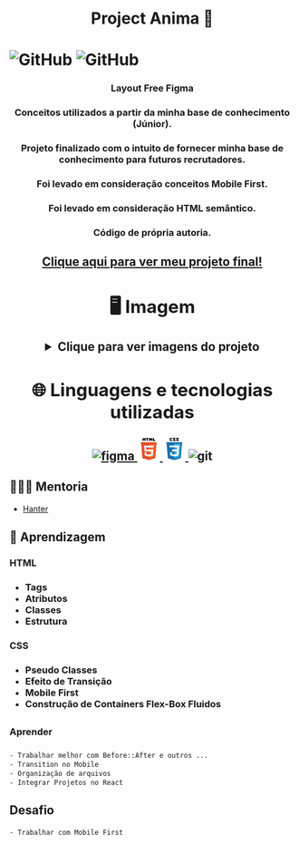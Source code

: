 <h1 align="center">Project Anima&nbsp🍰 <h1/>

 <img alt="GitHub" src="https://img.shields.io/github/license/jveiiga/project-anima">
 <img alt="GitHub" src="https://img.shields.io/badge/jveiiga-project%20digital-pink">
 
<h3 align="center">Layout Free Figma<h3/> 
<h3 align="center">Conceitos utilizados a partir da minha base de conhecimento (Júnior).<h3/>
<h3 align="center">Projeto finalizado com o intuito de fornecer minha base de conhecimento para futuros recrutadores.<h3/>
<h3 align="center">Foi levado em consideração conceitos Mobile First.<h3/>
<h3 align="center">Foi levado em consideração HTML semântico.<h3/>
<h3 align="center">Código de própria autoria.<h3/>

<h2 align="center"><a target="_blank" href="https://jveiiga.github.io/project-anima/" alt="MNTN">Clique aqui para ver meu projeto final!<a/><h2/> 
  
## 🖥  Imagem

 <details>  
   
 <summary>Clique para ver imagens do projeto</summary>  
 
![_Users_jefersonveiga_Documents_new-project_project-anima_index html](https://user-images.githubusercontent.com/57195630/126845267-5aaa84c6-2a4f-472a-8e66-b2f43aaf714e.png)
![_Users_jefersonveiga_Documents_new-project_project-anima_our_story html](https://user-images.githubusercontent.com/57195630/126845337-901aafac-49ef-4ef4-b4fb-d2138217fe38.png)
![_Users_jefersonveiga_Documents_new-project_project-anima_why html](https://user-images.githubusercontent.com/57195630/126845396-3391bfa0-df86-4510-a4d7-8dc83d28fa7d.png)
![_Users_jefersonveiga_Documents_new-project_project-anima_check_out html](https://user-images.githubusercontent.com/57195630/126845455-9e6ce964-9ff8-463a-8e2b-1ac55b2d359b.png)
![_Users_jefersonveiga_Documents_new-project_project-anima_payment html](https://user-images.githubusercontent.com/57195630/126845511-313fa7c1-19f7-4aad-9ae6-cc3ba24d10fa.png)  
  
 </details>


## 🌐 Linguagens e tecnologias utilizadas
<a href="https://www.figma.com/file/rf4PxqFBWBkHa9NoP8elGY/Anima---Miss-Cupcake-Responsive-Sample-File-(Community)?node-id=0%3A1" target="_blank"> <img src="https://www.vectorlogo.zone/logos/figma/figma-icon.svg" alt="figma" width="40" height="40" /> </a>
<a href="https://github.com/jveiiga/project-anima/blob/main/index.html" target="_blank"> <img src="https://raw.githubusercontent.com/devicons/devicon/master/icons/html5/html5-original-wordmark.svg"  alt="html5" width="40" height="40" /> <a/> 
<a href="https://github.com/jveiiga/project-anima/blob/main/style.css" target="_blank"> <img src="https://raw.githubusercontent.com/devicons/devicon/master/icons/css3/css3-original-wordmark.svg" alt="css3" width="40" height="40" /> </a> 
<img src="https://www.vectorlogo.zone/logos/git-scm/git-scm-icon.svg" alt="git" width="40" height="40"/> 

## 👨🏻‍🏫 Mentoria

- <a href="https://github.com/hanters">Hanter<a/>
  
## 🌱 Aprendizagem
  
<h3>HTML<h3/>
  
  - Tags
  - Atributos 
  - Classes
  - Estrutura 
  
<h3>CSS<h3/>
  
   - Pseudo Classes 
   - Efeito de Transição
   - Mobile First
   - Construção de Containers Flex-Box Fluidos  
 
 ## <h3>Aprender<h3/>
 
    - Trabalhar melhor com Before::After e outros ... 
    - Transition no Mobile
    - Organização de arquivos
    - Integrar Projetos no React
    
 ## Desafio
    - Trabalhar com Mobile First
   
  

